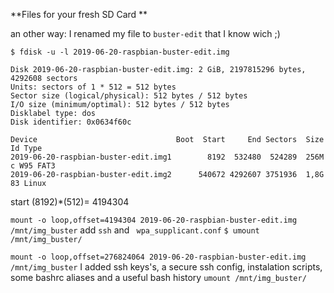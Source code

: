 

**Files for your fresh SD Card ** 


an other way: 
I renamed my file to ` buster-edit ` that I know wich ;) 

` $ fdisk -u -l 2019-06-20-raspbian-buster-edit.img ` 
``` 
Disk 2019-06-20-raspbian-buster-edit.img: 2 GiB, 2197815296 bytes, 4292608 sectors
Units: sectors of 1 * 512 = 512 bytes
Sector size (logical/physical): 512 bytes / 512 bytes
I/O size (minimum/optimal): 512 bytes / 512 bytes
Disklabel type: dos
Disk identifier: 0x0634f60c

Device                               Boot  Start     End Sectors  Size Id Type
2019-06-20-raspbian-buster-edit.img1        8192  532480  524289  256M  c W95 FAT3
2019-06-20-raspbian-buster-edit.img2      540672 4292607 3751936  1,8G 83 Linux
``` 
start (8192)*(512)= 4194304

`mount -o loop,offset=4194304 2019-06-20-raspbian-buster-edit.img /mnt/img_buster` 
add `ssh` and ` wpa_supplicant.conf` 
` $ umount /mnt/img_buster/ ` 



`mount -o loop,offset=276824064 2019-06-20-raspbian-buster-edit.img /mnt/img_buster`
I added ssh keys's, a secure ssh config, instalation scripts, some bashrc aliases and a useful bash history
`umount /mnt/img_buster/`
